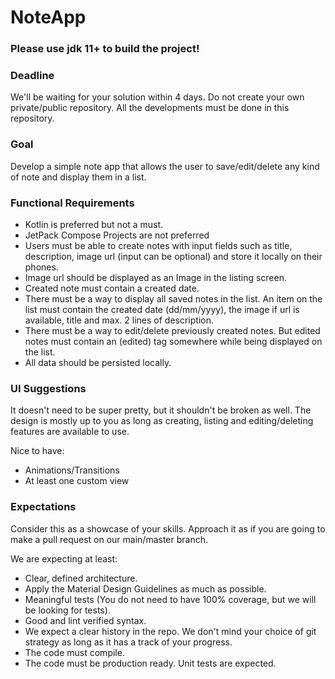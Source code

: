 # NoteApp

### Please use jdk 11+ to build the project!


### Deadline

We'll be waiting for your solution within 4 days. Do not create your own private/public repository. All the developments must be done in this repository.

### Goal ###

Develop a simple note app that allows the user to save/edit/delete any kind of note and display them in a list.

### Functional Requirements ###

* Kotlin is preferred but not a must.
* JetPack Compose Projects are not preferred
* Users must be able to create notes with input fields such as title, description, image url (input can be optional) and store it locally on their phones.
* Image url should be displayed as an Image in the listing screen.
* Created note must contain a created date.
* There must be a way to display all saved notes in the list. An item on the list must contain the created date (dd/mm/yyyy), the image if url is available, title and max. 2 lines of description.
* There must be a way to edit/delete previously created notes. But edited notes must contain an (edited) tag somewhere while being displayed on the list.
* All data should be persisted locally.

### UI Suggestions ###

It doesn't need to be super pretty, but it shouldn't be broken as well. The design is mostly up to you as long as creating, listing and editing/deleting features are available to use.

Nice to have:
* Animations/Transitions
* At least one custom view

### Expectations ###

Consider this as a showcase of your skills.
Approach it as if you are going to make a pull request on our main/master branch.

We are expecting at least:
* Clear, defined architecture.
* Apply the Material Design Guidelines as much as possible.
* Meaningful tests (You do not need to have 100% coverage, but we will be looking for tests).
* Good and lint verified syntax.
* We expect a clear history in the repo. We don't mind your choice of git strategy as long as it has a track of your progress.
* The code must compile.
* The code must be production ready. Unit tests are expected.
